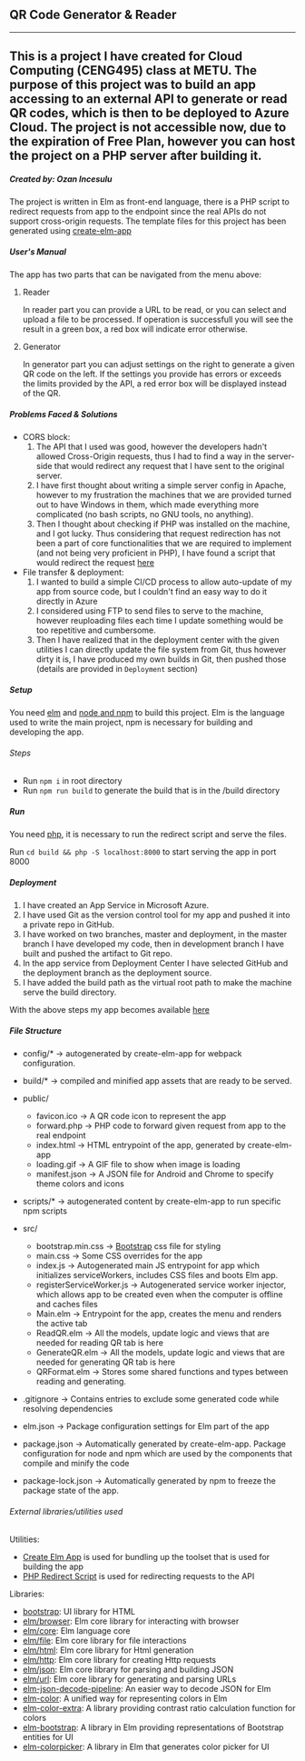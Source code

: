 ## QR Code Generator & Reader

---

This is a project I have created for Cloud Computing (CENG495) class at METU. The purpose of this project was to build an app accessing to an external API to generate or read QR codes, which is then to be deployed to Azure Cloud. The project is not accessible now, due to the expiration of Free Plan, however you can host the project on a PHP server after building it.
---

##### Created by: Ozan Incesulu

The project is written in Elm as front-end language, there is a PHP script to redirect requests from app to the endpoint since the real APIs do not support cross-origin requests. 
The template files for this project has been generated using [create-elm-app](https://github.com/halfzebra/create-elm-app)

##### User's Manual
The app has two parts that can be navigated from the menu above:
1. Reader

    In reader part you can provide a URL to be read, or you can select and upload a file to be processed. If operation is successfull you will see the result in a green box, a red box will indicate error otherwise.

2. Generator

    In generator part you can adjust settings on the right to generate a given QR code on the left. If the settings you provide has errors or exceeds the limits provided by the API, a red error box will be displayed instead of the QR.

##### Problems Faced & Solutions
* CORS block:
    1. The API that I used was good, however the developers hadn't allowed Cross-Origin requests, thus I had to find a way in the server-side that would redirect any request that I have sent to the original server.
    2. I have first thought about writing a simple server config in Apache, however to my frustration the machines that we are provided turned out to have Windows in them, which made everything more complicated (no bash scripts, no GNU tools, no anything).
    3. Then I thought about checking if PHP was installed on the machine, and I got lucky. Thus considering that request redirection has not been a part of core functionalities that we are required to implement (and not being very proficient in PHP), I have found a script that would redirect the request [here](https://stackoverflow.com/questions/22437548/php-how-to-redirect-forward-http-request-with-header-and-body)
* File transfer & deployment:
    1. I wanted to build a simple CI/CD process to allow auto-update of my app from source code, but I couldn't find an easy way to do it directly in Azure
    2. I considered using FTP to send files to serve to the machine, however reuploading files each time I update something would be too repetitive and cumbersome.
    3. Then I have realized that in the deployment center with the given utilities I can directly update the file system from Git, thus however dirty it is, I have produced my own builds in Git, then pushed those (details are provided in `Deployment` section)

##### Setup

You need [elm](https://guide.elm-lang.org/install.html) and  [node and npm](https://nodejs.org/en/download/package-manager/) to build this project. 
Elm is the language used to write the main project, npm is necessary for building and developing the app.

###### Steps
* Run `npm i` in root directory
* Run `npm run build` to generate the build that is in the /build directory

##### Run
You need [php](https://secure.php.net/manual/en/install.php), it is necessary to run the redirect script and serve the files.

Run `cd build && php -S localhost:8000` to start serving the app in port 8000

##### Deployment
1. I have created an App Service in Microsoft Azure. 
2. I have used Git as the version control tool for my app and pushed it into a private repo in GitHub. 
3. I have worked on two branches, master and deployment, in the master branch I have developed my code, then in development branch I have built and pushed the artifact to Git repo.
4. In the app service from Deployment Center I have selected GitHub and the deployment branch as the deployment source.
5. I have added the build path as the virtual root path to make the machine serve the build directory.

With the above steps my app becomes available [here](https://qr-code-reader-generator.azurewebsites.net/)

##### File Structure
* config/* -> autogenerated by create-elm-app for webpack configuration.
* build/* -> compiled and minified app assets that are ready to be served.
* public/

   * favicon.ico -> A QR code icon to represent the app
   * forward.php -> PHP code to forward given request from app to the real endpoint
   * index.html -> HTML entrypoint of the app, generated by create-elm-app
   * loading.gif -> A GIF file to show when image is loading
   * manifest.json -> A JSON file for Android and Chrome to specify theme colors and icons
* scripts/* -> autogenerated content by create-elm-app to run specific npm scripts
* src/

   * bootstrap.min.css -> [Bootstrap](https://getbootstrap.com/docs/4.3/getting-started/download/) css file for styling
   * main.css -> Some CSS overrides for the app
   * index.js -> Autogenerated main JS entrypoint for app which initializes serviceWorkers, includes CSS files and boots Elm app.
   * registerServiceWorker.js -> Autogenerated service worker injector, which allows app to be created even when the computer is offline and caches files
   * Main.elm -> Entrypoint for the app, creates the menu and renders the active tab
   * ReadQR.elm -> All the models, update logic and views that are needed for reading QR tab is here
   * GenerateQR.elm -> All the models, update logic and views that are needed for generating QR tab is here
   * QRFormat.elm -> Stores some shared functions and types between reading and generating.
* .gitignore -> Contains entries to exclude some generated code while resolving dependencies
* elm.json -> Package configuration settings for Elm part of the app
* package.json -> Automatically generated by create-elm-app. Package configuration for node and npm which are used by the components that compile and minify the code
* package-lock.json -> Automatically generated by npm to freeze the package state of the app.

###### External libraries/utilities used
Utilities:  
* [Create Elm App](https://github.com/halfzebra/create-elm-app) is used for bundling up the toolset that is used for building the app
* [PHP Redirect Script](https://stackoverflow.com/questions/22437548/php-how-to-redirect-forward-http-request-with-header-and-body) is used for redirecting requests to the API

Libraries:
* [bootstrap](https://getbootstrap.com/docs/4.3/getting-started/download/): UI library for HTML
* [elm/browser](https://package.elm-lang.org/packages/elm/browser/latest/): Elm core library for interacting with browser
* [elm/core](https://package.elm-lang.org/packages/elm/core/latest/): Elm language core
* [elm/file](https://package.elm-lang.org/packages/elm/file/latest/): Elm core library for file interactions
* [elm/html](https://package.elm-lang.org/packages/elm/html/latest/): Elm core library for Html generation
* [elm/http](https://package.elm-lang.org/packages/elm/http/latest/): Elm core library for creating Http requests
* [elm/json](https://package.elm-lang.org/packages/elm/json/latest/): Elm core library for parsing and building JSON
* [elm/url](https://package.elm-lang.org/packages/elm/url/latest/): Elm core library for generating and parsing URLs
* [elm-json-decode-pipeline](https://package.elm-lang.org/packages/NoRedInk/elm-json-decode-pipeline/latest/): An easier way to decode JSON for Elm
* [elm-color](https://package.elm-lang.org/packages/avh4/elm-color/latest/): A unified way for representing colors in Elm
* [elm-color-extra](https://package.elm-lang.org/packages/noahzgordon/elm-color-extra/latest/): A library providing contrast ratio calculation function for colors
* [elm-bootstrap](https://package.elm-lang.org/packages/rundis/elm-bootstrap/latest/): A library in Elm providing representations of Bootstrap entities for UI
* [elm-colorpicker](https://package.elm-lang.org/packages/simonh1000/elm-colorpicker/latest/): A library in Elm that generates color picker for UI
